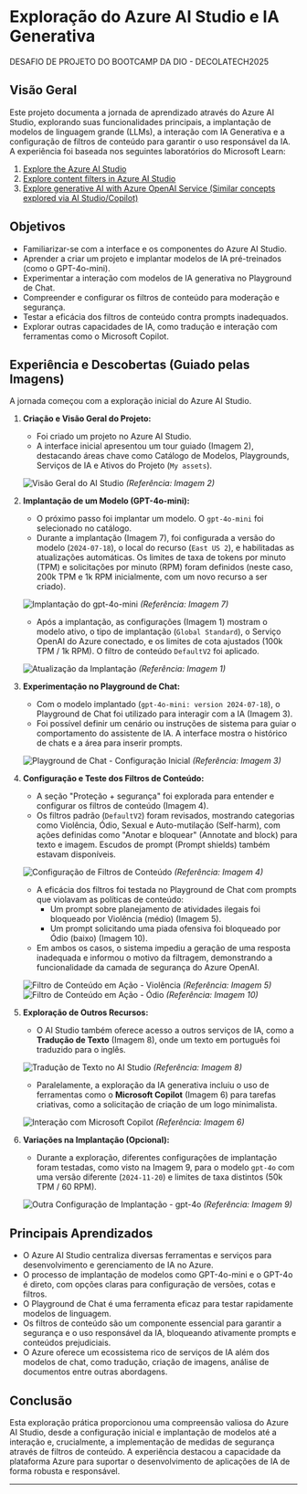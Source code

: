 # Exploração do Azure AI Studio e IA Generativa
DESAFIO DE PROJETO DO BOOTCAMP DA DIO - DECOLATECH2025
## Visão Geral

Este projeto documenta a jornada de aprendizado através do Azure AI Studio, explorando suas funcionalidades principais, a implantação de modelos de linguagem grande (LLMs), a interação com IA Generativa e a configuração de filtros de conteúdo para garantir o uso responsável da IA. A experiência foi baseada nos seguintes laboratórios do Microsoft Learn:

1.  [Explore the Azure AI Studio](https://microsoftlearning.github.io/mslearn-ai-studio/Instructions/01-Explore-ai-studio.html)
2.  [Explore content filters in Azure AI Studio](https://microsoftlearning.github.io/mslearn-ai-studio/Instructions/06-Explore-content-filters.html)
3.  [Explore generative AI with Azure OpenAI Service (Similar concepts explored via AI Studio/Copilot)](https://microsoftlearning.github.io/mslearn-ai-fundamentals/Instructions/Labs/12-generative-ai.html)

## Objetivos

*   Familiarizar-se com a interface e os componentes do Azure AI Studio.
*   Aprender a criar um projeto e implantar modelos de IA pré-treinados (como o GPT-4o-mini).
*   Experimentar a interação com modelos de IA generativa no Playground de Chat.
*   Compreender e configurar os filtros de conteúdo para moderação e segurança.
*   Testar a eficácia dos filtros de conteúdo contra prompts inadequados.
*   Explorar outras capacidades de IA, como tradução e interação com ferramentas como o Microsoft Copilot.

## Experiência e Descobertas (Guiado pelas Imagens)

A jornada começou com a exploração inicial do Azure AI Studio.

1.  **Criação e Visão Geral do Projeto:**
    *   Foi criado um projeto no Azure AI Studio.
    *   A interface inicial apresentou um tour guiado (Imagem 2), destacando áreas chave como Catálogo de Modelos, Playgrounds, Serviços de IA e Ativos do Projeto (`My assets`).

    ![Visão Geral do AI Studio](image_2.png) _(Referência: Imagem 2)_

2.  **Implantação de um Modelo (GPT-4o-mini):**
    *   O próximo passo foi implantar um modelo. O `gpt-4o-mini` foi selecionado no catálogo.
    *   Durante a implantação (Imagem 7), foi configurada a versão do modelo (`2024-07-18`), o local do recurso (`East US 2`), e habilitadas as atualizações automáticas. Os limites de taxa de tokens por minuto (TPM) e solicitações por minuto (RPM) foram definidos (neste caso, 200k TPM e 1k RPM inicialmente, com um novo recurso a ser criado).

    ![Implantação do gpt-4o-mini](image_7.png) _(Referência: Imagem 7)_

    *   Após a implantação, as configurações (Imagem 1) mostram o modelo ativo, o tipo de implantação (`Global Standard`), o Serviço OpenAI do Azure conectado, e os limites de cota ajustados (100k TPM / 1k RPM). O filtro de conteúdo `DefaultV2` foi aplicado.

    ![Atualização da Implantação](image_1.png) _(Referência: Imagem 1)_

3.  **Experimentação no Playground de Chat:**
    *   Com o modelo implantado (`gpt-4o-mini: version 2024-07-18`), o Playground de Chat foi utilizado para interagir com a IA (Imagem 3).
    *   Foi possível definir um cenário ou instruções de sistema para guiar o comportamento do assistente de IA. A interface mostra o histórico de chats e a área para inserir prompts.

    ![Playground de Chat - Configuração Inicial](image_3.png) _(Referência: Imagem 3)_

4.  **Configuração e Teste dos Filtros de Conteúdo:**
    *   A seção "Proteção + segurança" foi explorada para entender e configurar os filtros de conteúdo (Imagem 4).
    *   Os filtros padrão (`DefaultV2`) foram revisados, mostrando categorias como Violência, Ódio, Sexual e Auto-mutilação (Self-harm), com ações definidas como "Anotar e bloquear" (Annotate and block) para texto e imagem. Escudos de prompt (Prompt shields) também estavam disponíveis.

    ![Configuração de Filtros de Conteúdo](image_4.png) _(Referência: Imagem 4)_

    *   A eficácia dos filtros foi testada no Playground de Chat com prompts que violavam as políticas de conteúdo:
        *   Um prompt sobre planejamento de atividades ilegais foi bloqueado por Violência (médio) (Imagem 5).
        *   Um prompt solicitando uma piada ofensiva foi bloqueado por Ódio (baixo) (Imagem 10).
    *   Em ambos os casos, o sistema impediu a geração de uma resposta inadequada e informou o motivo da filtragem, demonstrando a funcionalidade da camada de segurança do Azure OpenAI.

    ![Filtro de Conteúdo em Ação - Violência](image_5.png) _(Referência: Imagem 5)_
    ![Filtro de Conteúdo em Ação - Ódio](image_10.png) _(Referência: Imagem 10)_

5.  **Exploração de Outros Recursos:**
    *   O AI Studio também oferece acesso a outros serviços de IA, como a **Tradução de Texto** (Imagem 8), onde um texto em português foi traduzido para o inglês.

    ![Tradução de Texto no AI Studio](image_8.png) _(Referência: Imagem 8)_

    *   Paralelamente, a exploração da IA generativa incluiu o uso de ferramentas como o **Microsoft Copilot** (Imagem 6) para tarefas criativas, como a solicitação de criação de um logo minimalista.

    ![Interação com Microsoft Copilot](image_6.png) _(Referência: Imagem 6)_

6.  **Variações na Implantação (Opcional):**
    *   Durante a exploração, diferentes configurações de implantação foram testadas, como visto na Imagem 9, para o modelo `gpt-4o` com uma versão diferente (`2024-11-20`) e limites de taxa distintos (50k TPM / 60 RPM).

    ![Outra Configuração de Implantação - gpt-4o](image_9.png) _(Referência: Imagem 9)_

## Principais Aprendizados

*   O Azure AI Studio centraliza diversas ferramentas e serviços para desenvolvimento e gerenciamento de IA no Azure.
*   O processo de implantação de modelos como GPT-4o-mini e o GPT-4o é direto, com opções claras para configuração de versões, cotas e filtros.
*   O Playground de Chat é uma ferramenta eficaz para testar rapidamente modelos de linguagem.
*   Os filtros de conteúdo são um componente essencial para garantir a segurança e o uso responsável da IA, bloqueando ativamente prompts e conteúdos prejudiciais.
*   O Azure oferece um ecossistema rico de serviços de IA além dos modelos de chat, como tradução, criação de imagens, análise de documentos entre outras abordagens.

## Conclusão

Esta exploração prática proporcionou uma compreensão valiosa do Azure AI Studio, desde a configuração inicial e implantação de modelos até a interação e, crucialmente, a implementação de medidas de segurança através de filtros de conteúdo. A experiência destacou a capacidade da plataforma Azure para suportar o desenvolvimento de aplicações de IA de forma robusta e responsável.

---
